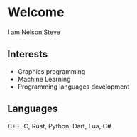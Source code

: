 # Welcome
I am Nelson Steve
## Interests
- Graphics programming
- Machine Learning
- Programming languages development
## Languages
C++, C, Rust, Python, Dart, Lua, C#
